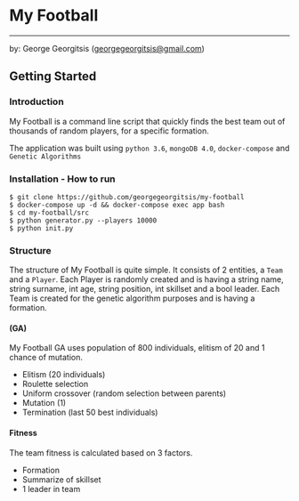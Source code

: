 # My Football
---
by:
George Georgitsis (georgegeorgitsis@gmail.com)

## Getting Started

### Introduction
My Football is a command line script that quickly finds the best team out of thousands of random players, for a specific formation. 

The application was built using `python 3.6`, `mongoDB 4.0`, `docker-compose` and `Genetic Algorithms` 


### Installation - How to run
```
$ git clone https://github.com/georgegeorgitsis/my-football
$ docker-compose up -d && docker-compose exec app bash
$ cd my-football/src
$ python generator.py --players 10000
$ python init.py
```

### Structure 
The structure of My Football is quite simple. It consists of 2 entities, a `Team` and a `Player`.
Each Player is randomly created and is having a string name, string surname, int age, string position, int skillset and a bool leader.
Each Team is created for the genetic algorithm purposes and is having a formation.

#### (GA)
My Football GA uses population of 800 individuals, elitism of 20 and 1 chance of mutation.

- Elitism (20 individuals)
- Roulette selection
- Uniform crossover (random selection between parents)
- Mutation (1)
- Termination (last 50 best individuals)

#### Fitness 
The team fitness is calculated based on 3 factors. 
- Formation 
- Summarize of skillset
- 1 leader in team